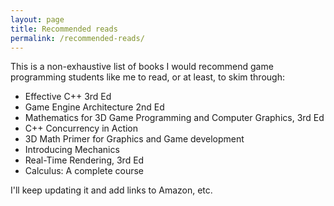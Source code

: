 ```yaml
---
layout: page
title: Recommended reads
permalink: /recommended-reads/
---
```

This is a non-exhaustive list of books I would recommend game programming
students like me to read, or at least, to skim through:

* Effective C++ 3rd Ed
* Game Engine Architecture 2nd Ed
* Mathematics for 3D Game Programming and Computer Graphics, 3rd Ed
* C++ Concurrency in Action
* 3D Math Primer for Graphics and Game development
* Introducing Mechanics
* Real-Time Rendering, 3rd Ed
* Calculus: A complete course

I'll keep updating it and add links to Amazon, etc.
